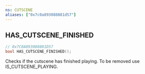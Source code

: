 ```yaml
---
ns: CUTSCENE
aliases: ["0x7c0a893088881d57"]
---
```

## HAS_CUTSCENE_FINISHED

```c
// 0x7C0A893088881D57
bool HAS_CUTSCENE_FINISHED();
```

Checks if the cutscene has finished playing. To be removed use IS_CUTSCENE_PLAYING.

